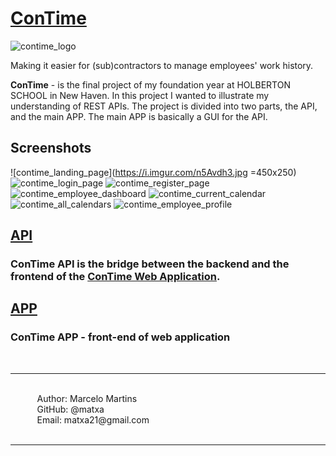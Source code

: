 # [ConTime](https://www.contime.work/)

![contime_logo](https://i.imgur.com/D6X6mDf.png)

Making it easier for (sub)contractors to manage employees' work history.

<b>ConTime</b> - is the final project of my foundation year at HOLBERTON SCHOOL in New Haven. In this project I wanted to illustrate my understanding of REST APIs. The project is divided into two parts, the API, and the main APP. The main APP is basically a GUI for the API.

## Screenshots
![contime_landing_page](https://i.imgur.com/n5Avdh3.jpg =450x250)
![contime_login_page](https://i.imgur.com/rXWo7qj.jpg)
![contime_register_page](https://i.imgur.com/KEY2Cke.jpg)
![contime_employee_dashboard](https://i.imgur.com/lzfAwx1.jpg)
![contime_current_calendar](https://i.imgur.com/bB8Rnx1.jpg)
![contime_all_calendars](https://i.imgur.com/goQUSnI.jpg)
![contime_employee_profile](https://i.imgur.com/UZJgx0o.jpg)

## [API](https://api.contime.work/)
### ConTime API is the bridge between the backend and the frontend of the [ConTime Web Application](https://github.com/matxa/ConTime).

## [APP](https://github.com/matxa/ConTime/tree/main/app)
### ConTime APP - front-end of web application


&#10240;<br>
<hr>
&#10240;<br>
&#10240; &#10240; &#10240; Author: Marcelo Martins<br>
&#10240; &#10240; &#10240; GitHub: @matxa<br>
&#10240; &#10240; &#10240; Email: matxa21@gmail.com<br>
&#10240;
<hr>
